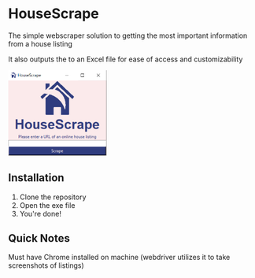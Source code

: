 # HouseScrape
The simple webscraper solution to getting the most important information from a house listing

It also outputs the to an Excel file for ease of access and customizability


<p align='left'>
<img src='./resources/screenshot_UI.PNG' width='200'>
</p>


## Installation
1. Clone the repository
2. Open the exe file
3. You're done!

## Quick Notes
Must have Chrome installed on machine (webdriver utilizes it to take screenshots of listings)
